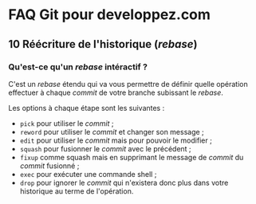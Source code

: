 # FAQ Git pour developpez.com

## 10 Réécriture de l'historique (*rebase*)

### Qu'est-ce qu'un *rebase* intéractif ?

C'est un *rebase* étendu qui va vous permettre de définir quelle opération effectuer à chaque *commit* de votre branche subissant le *rebase*.

Les options à chaque étape sont les suivantes :

- `pick` pour utiliser le *commit* ;
- `reword` pour utiliser le *commit* et changer son message ;
- `edit` pour utiliser le *commit* mais pour pouvoir le modifier ;
- `squash` pour fusionner le *commit* avec le précédent ;
- `fixup` comme squash mais en supprimant le message de *commit* du *commit* fusionné ;
- `exec` pour exécuter une commande shell ;
- `drop` pour ignorer le *commit* qui n'existera donc plus dans votre historique au terme de l'opération.
